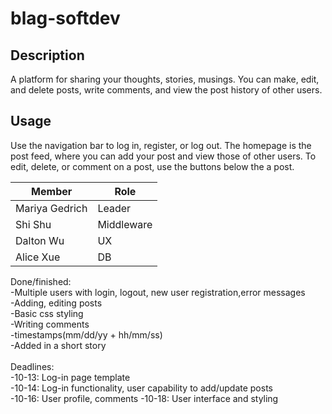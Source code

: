 # blag-softdev
## Description
A platform for sharing your thoughts, stories, musings. You can make, edit, and delete posts, write comments, and view the post history of other users. 

## Usage
Use the navigation bar to log in, register, or log out. The homepage is the post feed, where you can add your post and view those of other users. To edit, delete, or comment on a post, use the buttons below the a post. 

Member | Role
-------|-------
Mariya Gedrich | Leader
Shi Shu | Middleware
Dalton Wu | UX
Alice Xue | DB

Done/finished: <br>
-Multiple users with login, logout, new user registration,error messages<br>
-Adding, editing posts<br>
-Basic css styling<br>
-Writing comments<br>
-timestamps(mm/dd/yy + hh/mm/ss)<br>
-Added in a short story<br>
<br>
Deadlines: <br>
-10-13: Log-in page template <br>
-10-14: Log-in functionality, user capability to add/update posts <br>
-10-16: User profile, comments
-10-18: User interface and styling<br>
